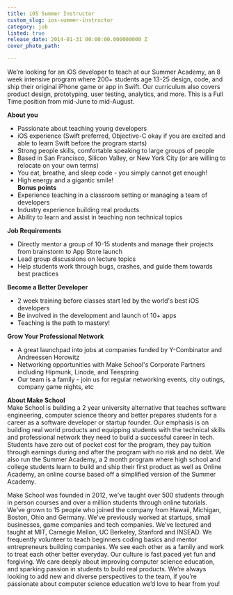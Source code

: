```yaml
---
title: iOS Summer Instructor
custom_slug: ios-summer-instructor
category: job
listed: true
release_date: 2014-01-31 00:00:00.000000000 Z
cover_photo_path: 

---
```

We’re looking for an iOS developer to teach at our Summer Academy, an 8 week intensive program where 200+ students age 13-25 design, code, and ship their original iPhone game or app in Swift. Our curriculum also covers product design, prototyping, user testing, analytics, and more. This is a Full Time position from mid-June to mid-August. 

<b>About you</b><br>
- Passionate about teaching young developers<br>
- iOS experience (Swift preferred, Objective-C okay if you are excited and able to learn Swift before the program starts)<br>
- Strong people skills, comfortable speaking to large groups of people<br>
- Based in San Francisco, Silicon Valley, or New York City (or are willing to relocate on your own terms)<br>
- You eat, breathe, and sleep code - you simply cannot get enough!<br>
- High energy and a gigantic smile!<br>
<b>Bonus points</b> <br>
- Experience teaching in a classroom setting or managing a team of developers<br>
- Industry experience building real products<br>
- Ability to learn and assist in teaching non technical topics<br>

<b>Job Requirements</b><br>
- Directly mentor a group of 10-15 students and manage their projects from brainstorm to App Store launch<br>
- Lead group discussions on lecture topics<br>
- Help students work through bugs, crashes, and guide them towards best practices<br>

<b>Become a Better Developer</b><br>
- 2 week training before classes start led by the world's best iOS developers<br>
- Be involved in the development and launch of 10+ apps<br>
- Teaching is the path to mastery!<br>

<b>Grow Your Professional Network</b><br>
- A great launchpad into jobs at companies funded by Y-Combinator and Andreessen Horowitz<br>
- Networking opportunities with Make School's Corporate Partners including Hipmunk, Linode, and Teespring<br>
- Our team is a family - join us for regular networking events, city outings, company game nights, etc<br>

<b>About Make School</b><br>
Make School is building a 2 year university alternative that teaches software engineering, computer science theory and better prepares students for a career as a software developer or startup founder. Our emphasis is on building real world products and equipping students with the technical skills and professional network they need to build a successful career in tech. Students have zero out of pocket cost for the program, they pay tuition through earnings during and after the program with no risk and no debt. We also run the Summer Academy, a 2 month program where high school and college students learn to build and ship their first product as well as Online Academy, an online course based off a simplified version of the Summer Academy.

Make School was founded in 2012, we’ve taught over 500 students through in person courses and over a million students through online tutorials. We’ve grown to 15 people who joined the company from Hawaii, Michigan, Boston, Ohio and Germany. We’ve previously worked at startups, small businesses, game companies and tech companies. We’ve lectured and taught at MIT, Carnegie Mellon, UC Berkeley, Stanford and INSEAD. We frequently volunteer to teach beginners coding basics and mentor entrepreneurs building companies. We see each other as a family and work to treat each other better everyday. Our culture is fast paced yet fun and forgiving. We care deeply about improving computer science education, and sparking passion in students to build real products. We’re always looking to add new and diverse perspectives to the team, if you’re passionate about computer science education we’d love to hear from you!